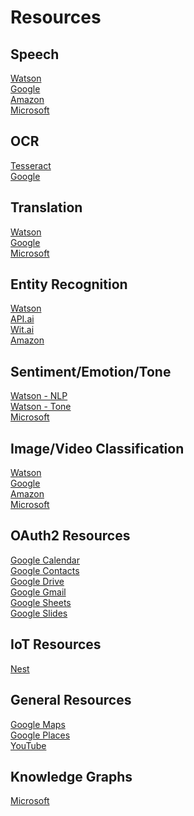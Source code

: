 Resources
=========

Speech
------
[Watson](https://console.ng.bluemix.net/catalog/services/speech-to-text)  
[Google](https://cloud.google.com/speech/)  
[Amazon](https://console.aws.amazon.com/polly/)  
[Microsoft](https://azure.microsoft.com/en-us/services/cognitive-services/)

OCR
---
[Tesseract](https://github.com/tesseract-ocr/tesseract/wiki)    
[Google](https://cloud.google.com/vision/docs/fulltext-annotations)

Translation
-----------
[Watson](https://console.ng.bluemix.net/catalog/services/language-translator)  
[Google](https://cloud.google.com/translate/)  
[Microsoft](https://azure.microsoft.com/en-us/services/cognitive-services/translator-text-api/)  

Entity Recognition
------------------
[Watson](https://console.ng.bluemix.net/catalog/services/conversation)  
[API.ai](https://api.ai/)  
[Wit.ai](https://wit.ai/)  
[Amazon](https://console.aws.amazon.com/lex/)  

Sentiment/Emotion/Tone
----------------------
[Watson - NLP](https://console.ng.bluemix.net/catalog/services/natural-language-understanding)  
[Watson - Tone](https://console.ng.bluemix.net/catalog/services/tone-analyzer)  
[Microsoft](https://azure.microsoft.com/en-us/services/cognitive-services/text-analytics/)  

Image/Video Classification
--------------------
[Watson](https://console.ng.bluemix.net/catalog/services/visual-recognition)  
[Google](https://cloud.google.com/vision/)  
[Amazon](https://console.aws.amazon.com/rekognition/home)  
[Microsoft](https://azure.microsoft.com/en-us/services/cognitive-services/)  

OAuth2 Resources
----------------
[Google Calendar](https://developers.google.com/google-apps/calendar/)  
[Google Contacts](https://developers.google.com/google-apps/contacts/v3/)  
[Google Drive](https://developers.google.com/drive/)  
[Google Gmail](https://developers.google.com/gmail/)  
[Google Sheets](https://developers.google.com/sheets/api/)  
[Google Slides](https://developers.google.com/slides/)  


IoT Resources
-------------
[Nest](https://developers.nest.com/)


General Resources
-----------------
[Google Maps](https://developers.google.com/maps/)  
[Google Places](https://developers.google.com/places/)  
[YouTube](https://developers.google.com/youtube/v3/)  


Knowledge Graphs
----------------
[Microsoft](https://azure.microsoft.com/en-us/services/cognitive-services/academic-knowledge/)  




